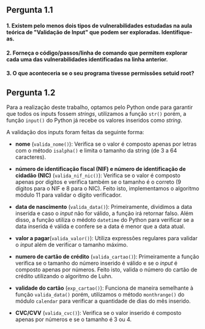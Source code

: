  ## Pergunta 1.1 ##
 #### 1. Existem pelo menos dois tipos de vulnerabilidades estudadas na aula teórica de "Validação de Input" que podem ser exploradas. Identifique-as. ####

#### 2. Forneça o código/passos/linha de comando que permitem explorar cada uma das vulnerabilidades identificadas na linha anterior. ####

#### 3. O que aconteceria se o seu programa tivesse permissões setuid root? ####

 ## Pergunta 1.2 ##
 
Para a realização deste trabalho, optamos pelo Python onde para garantir que todos os inputs fossem *strings*, utilizamos a função `str()` porém, a função `input()` do Python já recebe os valores inseridos como *string*.

A validação dos inputs foram feitas da seguinte forma:

+ **nome** (`valida_nome()`): Verifica se o valor é composto apenas por letras com o método `isalpha()` e limita o tamanho da string (de 3 a 64 caracteres).

+ **número de identificação fiscal (NIF) e número de identificação de cidadão (NIC)** (`valida_nif_nic()`): Verifica se o valor é composto apenas por digitos e verifica também se o tamanho é o correto (9 dígitos para o NIF e 8 para o NIC). Feito isto, implementamos o algoritmo módulo 11 para validar o dígito verificador.

+ **data de nascimento** (`valida_data()`): Primeiramente, dividimos a data inserida e caso o *input* não for válido, a função irá retornar falso. Além disso, a função utiliza o médoto `datetime` do Python para verificar se a data inserida é válida e confere se a data é menor que a data atual.

+ **valor a pagar**(`valida_valor()`): Utiliza expressões regulares para validar o *input* além de verificar o tamanho máximo.

+ **numero de cartão de crédito** (`valida_cartao()`): Primeiramente a função verifica se o tamanho do número inserido é válido e se o *input* é composto apenas por números. Feito isto, valida o número do cartão de crédito utilizando o algoritmo de Luhn.

+ **validade do cartão** (`exp_cartao()`): Funciona de maneira semelhante à função `valida_data()` porém, utilizamos o método `monthrange()` do módulo `calendar` para verificar a quantidade de dias do mês inserido.

+ **CVC/CVV** (`valida_cvc()`): Verifica se o valor inserido é composto apenas por números e se o tamanho é 3 ou 4.
